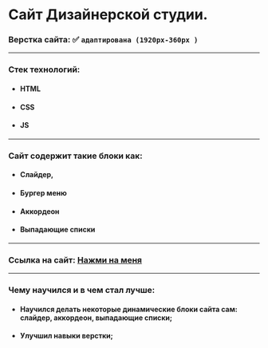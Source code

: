 # Сайт Дизайнерской студии.

### Верстка сайта: :white_check_mark: `адаптирована (1920px-360px )`

---

### Стек технологий:

- #### HTML
- #### CSS
- #### JS

---

### Сайт содержит такие блоки как:

- #### Слайдер,
- #### Бургер меню
- #### Аккордеон
- #### Выпадающие списки

---

### Ссылка на сайт: [Нажми на меня](https://dzhambulat-kagermanov.github.io/portfolio-stansAssets/)

---

### Чему научился и в чем стал лучше:

- #### Научился делать некоторые динамические блоки сайта сам: слайдер, аккордеон, выпадающие списки;
- #### Улучшил навыки верстки;
